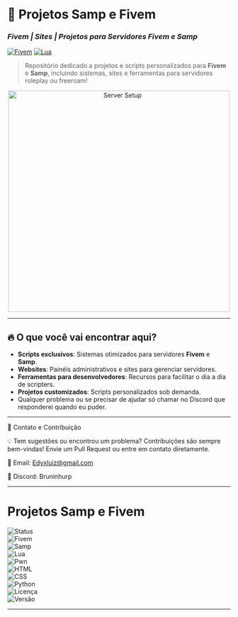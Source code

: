 # 🚀 **Projetos Samp e Fivem**  
### *Fivem | Sites | Projetos para Servidores Fivem e Samp*  

[![Fivem](https://img.shields.io/badge/Fivem-Framework-blue)](https://fivem.net/) [![Lua](https://img.shields.io/badge/Lua-Scripting-red)](https://www.lua.org/)  
> Repositório dedicado a projetos e scripts personalizados para **Fivem** e **Samp**, incluindo sistemas, sites e ferramentas para servidores roleplay ou freeroam!  

<div align="center">
  <img src="https://media4.giphy.com/media/5OltuseB5nhEcWJDaL/giphy.gif?cid=6c09b952xl17hzie67ncm15zpjn0wta3urp4uvdlsi8w1dkb&ep=v1_internal_gif_by_id&rid=giphy.gif&ct=g" alt="Server Setup" width="500"/>
</div>

---

## 🔥 **O que você vai encontrar aqui?**  
- **Scripts exclusivos**: Sistemas otimizados para servidores **Fivem** e **Samp**.  
- **Websites**: Painéis administrativos e sites para gerenciar servidores.  
- **Ferramentas para desenvolvedores**: Recursos para facilitar o dia a dia de scripters.  
- **Projetos customizados**: Scripts personalizados sob demanda.
- Qualquer problema ou se precisar de ajudar só chamar no Discord que responderei quando eu puder.

---

🌟 Contato e Contribuição

💡 Tem sugestões ou encontrou um problema?
Contribuições são sempre bem-vindas! Envie um Pull Request ou entre em contato diretamente.

📧 Email: Edyxluiz@gmail.com

🔗 Discord: Bruninhurp

---

# Projetos Samp e Fivem  

![Status](https://img.shields.io/badge/Status-Ativo-success?style=flat-square)  
![Fivem](https://img.shields.io/badge/Fivem-Framework-blue?style=flat-square)  
![Samp](https://img.shields.io/badge/Samp-Scripting-red?style=flat-square)  
![Lua](https://img.shields.io/badge/Lua-Scripting-blue?style=flat-square)  
![Pwn](https://img.shields.io/badge/Pwn-Scripting-yellow?style=flat-square)  
![HTML](https://img.shields.io/badge/HTML-Frontend-orange?style=flat-square)  
![CSS](https://img.shields.io/badge/CSS-Frontend-blue?style=flat-square)  
![Python](https://img.shields.io/badge/Python-Backend-green?style=flat-square)  
![Licença](https://img.shields.io/badge/Licença-MIT-green?style=flat-square)  
![Versão](https://img.shields.io/badge/Versão-1.0.0-orange?style=flat-square)

---
